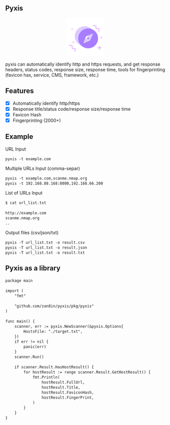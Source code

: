 ## Pyxis

<p align="center">
    <img width="120" src="image/pyxis.png"/>
<p>

pyxis can automatically identify http and https requests, and get response headers, status codes, response size, response time, tools for fingerprinting (favicon has, service, CMS, framework, etc.)

## Features

* [x] Automatically identify http/https<br/>
* [x] Response title/status code/response size/response time<br/>
* [x] Favicon Hash<br/>
* [x] Fingerprinting (2000+)<br/>

## Example

URL Input
```
pyxis -t example.com
```

Multiple URLs Input (comma-separ)
```
pyxis -t example.com,scanme.nmap.org
pyxis -t 192.168.88.168:8080,192.168.66.200
```

List of URLs Input
```
$ cat url_list.txt

http://example.com
scanme.nmap.org
..
```

Output files (csv/json/txt)
```
pyxis -T url_list.txt -o result.csv
pyxis -T url_list.txt -o result.json
pyxis -T url_list.txt -o result.txt
```

## Pyxis as a library
```
package main

import (
	"fmt"

	"github.com/zan8in/pyxis/pkg/pyxis"
)

func main() {
	scanner, err := pyxis.NewScanner(&pyxis.Options{
		HostsFile: "./target.txt",
	})
	if err != nil {
		panic(err)
	}
	scanner.Run()

	if scanner.Result.HasHostResult() {
		for hostResult := range scanner.Result.GetHostResult() {
			fmt.Println(
                hostResult.FullUrl, 
                hostResult.Title, 
                hostResult.FaviconHash, 
                hostResult.FingerPrint,
            )
		}
	}
}
```